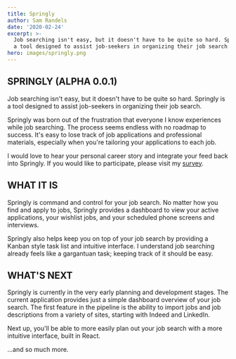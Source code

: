 ```yaml
---
title: Springly
author: Sam Randels
date: '2020-02-24'
excerpt: >-
  Job searching isn't easy, but it doesn't have to be quite so hard. Springly is
  a tool designed to assist job-seekers in organizing their job search.
hero: images/springly.png
---
```

## SPRINGLY (ALPHA 0.0.1)

Job searching isn't easy, but it doesn't have to be quite so hard. Springly is a tool designed to assist job-seekers in organizing their job search.

Springly was born out of the frustration that everyone I know experiences while job searching. The process seems endless with no roadmap to success. It's easy to lose track of job applications and professional materials, especially when you're tailoring your applications to each job.

I would love to hear your personal career story and integrate your feed back into Springly. If you would like to participate,  please visit my [survey](samrandels.io/survey).

## WHAT IT IS

Springly is command and control for your job search. No matter how you find and apply to jobs, Springly provides a dashboard to view your active applications, your wishlist jobs, and your scheduled phone screens and interviews.

Springly also helps keep you on top of your job search by providing a Kanban style task list and intuitive interface. I understand job searching already feels like a gargantuan task; keeping track of it should be easy.

## WHAT'S NEXT
Springly is currently in the very early planning and development stages. The current application provides just a simple dashboard overview of your job search. The first feature in the pipeline is the ability to import jobs and job descriptions from a variety of sites, starting with Indeed and LinkedIn.

Next up, you'll be able to more easily plan out your job search with a more intuitive interface, built in React.

...and so much more.
